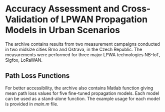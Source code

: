 # Accuracy Assessment and Cross-Validation of LPWAN Propagation Models in Urban Scenarios

The archive contains results from two measurement campaigns conducted in two midsize cities Brno and Ostrava, in the Czech Republic. The measurements were performed for three major LPWA technologies NB-IoT, Sigfox, LoRaWAN.

## Path Loss Functions

For better accessibility, the archive also contains Matlab function giving mean path loss values for five fine-tuned propagation models. Each model can be used as a stand-alone function. The example usage for each model is provided in _main.m_ file.
